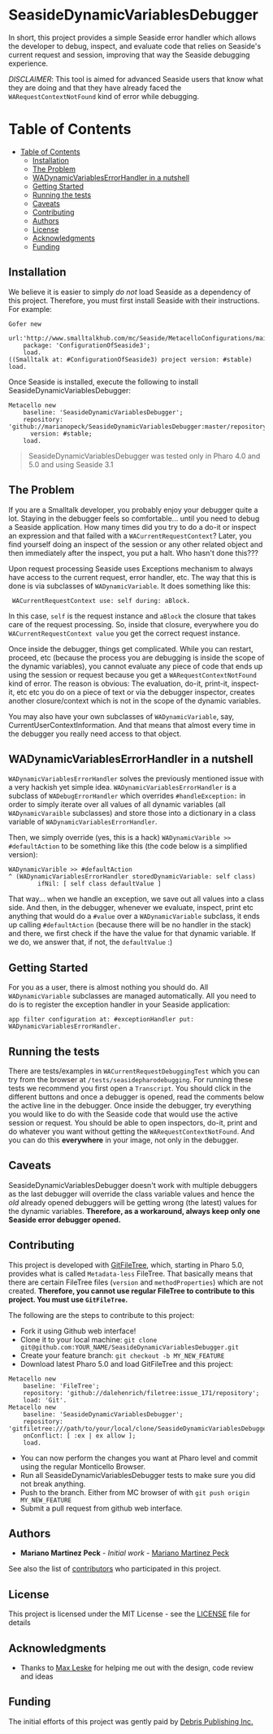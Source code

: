# SeasideDynamicVariablesDebugger
In short, this project provides a simple Seaside error handler which allows the developer to debug, inspect, and evaluate code that relies on Seaside's current request and session, improving that way the Seaside debugging experience.

*DISCLAIMER*: This tool is aimed for advanced Seaside users that know what they are doing and that they have already faced the `WARequestContextNotFound` kind of error while debugging.



Table of Contents
=================

  * [Table of Contents](#table-of-contents)
    * [Installation](#installation)
    * [The Problem](#the-problem)
    * [WADynamicVariablesErrorHandler in a nutshell](#wadynamicvariableserrorhandler-in-a-nutshell)
    * [Getting Started](#getting-started)
    * [Running the tests](#running-the-tests)
    * [Caveats](#caveats)
    * [Contributing](#contributing)
    * [Authors](#authors)
    * [License](#license)
    * [Acknowledgments](#acknowledgments)
    * [Funding](#funding)




## Installation
We believe it is easier to simply *do not* load Seaside as a dependency of this project. Therefore, you must first install Seaside with their instructions. For example:

```Smalltalk
Gofer new
	url:'http://www.smalltalkhub.com/mc/Seaside/MetacelloConfigurations/main';
 	package: 'ConfigurationOfSeaside3';
 	load.
((Smalltalk at: #ConfigurationOfSeaside3) project version: #stable) load.
```

Once Seaside is installed, execute the following to install SeasideDynamicVariablesDebugger:

```Smalltalk
Metacello new
    baseline: 'SeasideDynamicVariablesDebugger';
    repository: 'github://marianopeck/SeasideDynamicVariablesDebugger:master/repository';
	  version: #stable;
    load.
```

> SeasideDynamicVariablesDebugger was tested only in Pharo 4.0 and 5.0 and using Seaside 3.1


## The Problem
If you are a Smalltalk developer, you probably enjoy your debugger quite a lot. Staying in the debugger feels so comfortable... until you need to debug a Seaside application. How many times did you try to do a do-it or inspect an expression and that failed with a `WACurrentRequestContext`?  Later, you find yourself doing an inspect of the session or any other related object and then immediately after the inspect, you put a halt. Who hasn't done this???

Upon request processing Seaside uses Exceptions mechanism to always have access to the current request, error handler, etc. The way that this is done is via subclasses of `WADynamicVariable`. It does something like this:

```Smalltalk
 WACurrentRequestContext use: self during: aBlock.
```

In this case, `self` is the request instance and `aBlock` the closure that takes care of the request processing. So, inside that closure, everywhere you do `WACurrentRequestContext value` you get the correct request instance.

Once inside the debugger, things get complicated. While you can restart, proceed, etc (because the process you are debugging is inside the scope of the dynamic variables),  you  cannot evaluate any piece of code that ends up using the session  or request because you get a `WARequestContextNotFound` kind of error. The reason is obvious: The evaluation, do-it, print-it, inspect-it, etc etc  you do on a piece of text or via the debugger inspector, creates another closure/context which is not in the scope of the dynamic variables.

You may also have your own subclasses of `WADynamicVariable`, say, CurrentUserContextInformation. And that means that almost every time  in the debugger you really need access to that object.


## WADynamicVariablesErrorHandler in a nutshell

`WADynamicVariablesErrorHandler` solves the previously mentioned issue with a very hackish yet simple idea. `WADynamicVariablesErrorHandler` is a subclass of `WADebugErrorHandler` which overrides ``#handleException:`` in order to simply iterate over all values of all dynamic variables (all `WADynamicVaraible` subclasses) and store those into a dictionary in a class variable of `WADynamicVariablesErrorHandler`.

Then, we simply override (yes, this is a hack) `WADynamicVarible >> #defaultAction`  to be something like this (the code below is a simplified version):

```Smalltalk
WADynamicVarible >> #defaultAction
^ (WADynamicVariablesErrorHandler storedDynamicVariable: self class)
		ifNil: [ self class defaultValue ]
```

That way... when we handle an exception, we save out all values into a class side. And then, in the debugger, whenever we evaluate, inspect, print etc anything that would do a `#value` over a `WADynamicVariable` subclass, it ends up calling `#defaultAction` (because there will be no handler in the stack) and there, we first check if the have the value for that dynamic variable. If we do, we answer that, if not, the `defaultValue` :)

## Getting Started

For you as a user, there is almost nothing you should do. All `WADynamicVariable` subclasses are managed automatically. All you need to do is to register the exception handler in  your Seaside application:

```Smalltalk
app filter configuration at: #exceptionHandler put: WADynamicVariablesErrorHandler.
```

## Running the tests

There are tests/examples in `WACurrentRequestDebuggingTest` which you can try from the browser at `/tests/seasidepharodebugging`. For running these tests we recommend you first open a `Transcript`. You should click in the different buttons and once a debugger is opened, read the comments below the active line in the debugger. Once inside the debugger, try everything you would like to do with the Seaside code that would use the active session or request. You should be able to open inspectors, do-it, print and do whatever you want without getting the `WARequestContextNotFound`. And you can do this **everywhere** in your image, not only in the debugger.


## Caveats

SeasideDynamicVariablesDebugger doesn't work with multiple debuggers as the last debugger will override the class variable values and hence the *old* already opened debuggers will be getting wrong (the latest) values for the dynamic variables. **Therefore, as a workaround, always keep only one Seaside error debugger opened.**


## Contributing
This project is developed with [GitFileTree](https://github.com/dalehenrich/filetree), which, starting in Pharo 5.0, provides what is called `Metadata-less` FileTree. That basically means that there are certain FileTree files (`version` and `methodProperties`) which are not created. **Therefore, you cannot use regular FileTree to contribute to this project. You must use `GitFileTree`.**

The following are the steps to contribute to this project:

* Fork it using Github web interface!
* Clone it to your local machine: `git clone git@github.com:YOUR_NAME/SeasideDynamicVariablesDebugger.git`
* Create your feature branch: `git checkout -b MY_NEW_FEATURE`
* Download latest Pharo 5.0 and load GitFileTree and this project:

```Smalltalk
Metacello new
 	baseline: 'FileTree';
   	repository: 'github://dalehenrich/filetree:issue_171/repository';
   	load: 'Git'.
Metacello new
	baseline: 'SeasideDynamicVariablesDebugger';
 	repository: 'gitfiletree:///path/to/your/local/clone/SeasideDynamicVariablesDebugger/repository';
	onConflict: [ :ex | ex allow ];
	load.
```

* You can now perform the changes you want at Pharo level and commit using the regular Monticello Browser.
* Run all SeasideDynamicVariablesDebugger tests to make sure you did not break anything.
* Push to the branch. Either from MC browser of with `git push origin MY_NEW_FEATURE`
* Submit a pull request from github web interface.


## Authors

* **Mariano Martinez Peck** - *Initial work* - [Mariano Martinez Peck](https://github.com/marianopeck)

See also the list of [contributors](https://github.com/marianopeck/SeasideDynamicVariablesDebugger/contributors) who participated in this project.

## License

This project is licensed under the MIT License - see the [LICENSE](LICENSE) file for details

## Acknowledgments

* Thanks to [Max Leske](https://github.com/theseion) for helping me out with the design, code review and ideas


## Funding
The initial efforts of this project was gently paid by [Debris Publishing Inc.](http://debrispublishing.com/)
